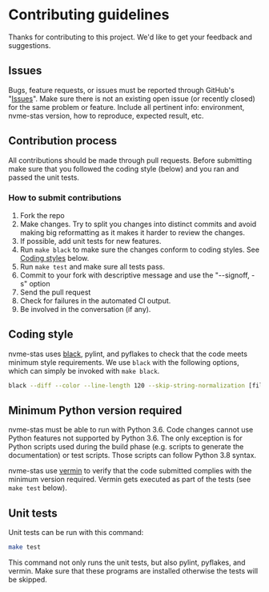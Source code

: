 # Contributing guidelines

Thanks for contributing to this project. We'd like to get your feedback and suggestions.

## Issues

Bugs, feature requests, or issues must be reported through GitHub's "[Issues](https://github.com/linux-nvme/nvme-stas/issues)". Make sure there is not an existing open issue (or recently closed) for the same problem or feature. Include all pertinent info: environment, nvme-stas version, how to reproduce, expected result, etc.

## Contribution process

All contributions should be made through pull requests. Before submitting make sure that you followed the coding style (below) and you ran and passed the unit tests.

### How to submit contributions

1. Fork the repo
2. Make changes. Try to split you changes into distinct commits and avoid making big reformatting as it makes it harder to review the changes.
3. If possible, add unit tests for new features.
4. Run `make black` to make sure the changes conform to coding styles. See [Coding styles]() below.
5. Run `make test` and make sure all tests pass.
6. Commit to your fork with descriptive message and use the "--signoff, -s" option
7. Send the pull request
8. Check for failures in the automated CI output.
9. Be involved in the conversation (if any).

## Coding style

nvme-stas uses [black](https://black.readthedocs.io/en/stable/), pylint, and pyflakes to check that the code meets minimum style requirements. We use `black` with the following options, which can simply be invoked with `make black`.

```bash
black --diff --color --line-length 120 --skip-string-normalization [file or directory]
```

## Minimum Python version required

nvme-stas must be able to run with Python 3.6. Code changes cannot use Python features not supported by Python 3.6. The only exception is for Python scripts used during the build phase (e.g. scripts to generate the documentation) or test scripts. Those scripts can follow Python 3.8 syntax.

nvme-stas use [vermin](https://pypi.org/project/vermin/) to verify that the code submitted complies with the minimum version required. Vermin gets executed as part of the tests (see `make test` below).

## Unit tests

Unit tests can be run with this command:

```bash
make test
```

This command not only runs the unit tests, but also pylint, pyflakes, and vermin. Make sure that these programs are installed otherwise the tests will be skipped.
